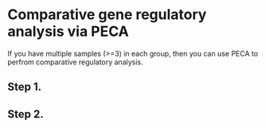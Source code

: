 # Comparative gene regulatory analysis via PECA

If you have multiple samples (>=3) in each group, then you can use PECA to perfrom comparative regulatory analysis.
## Step 1.
## Step 2.
